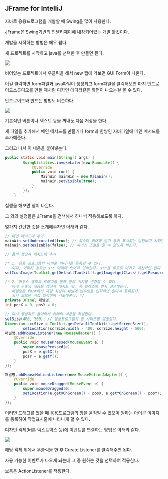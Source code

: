 ## JFrame for IntelliJ

자바로 응용프로그램을 개발할 때 Swing을 많이 사용한다.

JFrame은 Swing기반의 인텔리제이에 내장되어있는 개발 툴킷이다.

개발을 시작하는 방법은 매우 쉽다.

새 프로젝트를 시작하고 java를 선택한 후 만들면 된다.

![](01.png)

비어있는 프로젝트에서 우클릭을 해서 new 탭에 가보면 GUI Form이 나온다.

이걸 클릭하면 form파일과 java파일이 생성되고 form파일을 클릭해보면 마치 안드로이드스튜디오를 만들 때처럼 디자인 에디터같은 화면이 나오는걸 볼 수 있다.

안드로이드와 만드는 방법도 비슷하다.

![](02.png)

기본적인 버튼이나 텍스트 등을 꺼내둔 다음 저장을 한다.

새 파일을 추가해서 메인 메서드를 만들거나 form과 한쌍인 자바파일에 메인 메서드를 추가해준다.

그리고 나서 이 내용을 붙여넣는다.

```java
public static void main(String[] args) {
        SwingUtilities.invokeLater(new Runnable() {
            @Override
            public void run() {
                MainWin mainWin = new MainWin();
                mainWin.setVisible(true);
            }
        });
    }
```

실행을 해보면 창이 나온다.

그 외의 설정들은 JFrame을 검색해서 하나씩 적용해보도록 하자.

몇가지 간단한 것을 소개해주자면 아래와 같다.

```java
// 메인 메서드에 추가
mainWin.setUndecorated(true); // 최소화 최대화 닫기 등이 표시되는 상단바가 사라진다.
mainWin.setResizable(false); // 사이즈 조절을 할 수 없도록 바꾼다.
```

```java
// 폼의 생성자 메서드에 추가

/* 1. 응용 프로그램의 아이콘 이미지를 등록할 수 있다.
   이때, 이미지 경로는 src 아래에 있어야 인식한다. src를 루트로 여기고 계산하면 된다. */
setIconImage(Toolkit.getDefaultToolkit().getImage(getClass().getResource("이미지경로")));

/* 2. 마우스 클릭과 드래그를 통해 창의 위치를 변경할 수 있다. 
   아래 두줄의 내용을 생성자 메서드 밖, 즉 클래스에 먼저 선언해둔다.
   패널명은 form에서 제일 최상위 패널에 변수명을 입력하면 알아서 등록된다.
   되지 않으면 직접 입력하여 시도해본다. */
private JPanel 패널명;
int posX = 0, posY = 0;

// 다시 생성자로 돌아와서 아래의 내용을 작성한다.
setSize(400, 500); // 응용프로그램의 창 사이즈를 설정한다.
Dimension scrSize = Toolkit.getDefaultToolkit().getScreenSize();
        setLocation(scrSize.width - 400, scrSize.height - 500);
패널명.addMouseListener(new MouseAdapter() {
    @Override
    public void mousePressed(MouseEvent e) {
        super.mousePressed(e);
        posX = e.getX();
        posY = e.getY();
    }
});

패널명.addMouseMotionListener(new MouseMotionAdapter() {
    @Override
    public void mouseDragged(MouseEvent e) {
        super.mouseDragged(e);
        setLocation(e.getXOnScreen() - posX, e.getYOnScreen() - posY);
    }
});
```

이러면 드래그를 했을 때 응용프로그램의 창을 움직일 수 있으며 원하는 아이콘 이미지를 등록하여 작업표시줄에 나타나게 할 수 있다.

디자인 객체(버튼 텍스트박스 등)에 이벤트를 연결하는 방법은 아래와 같다.

![](03.png)

해당 객체 위에서 우클릭을 한 후 Create Listener를 클릭해주면 된다.

사용 가능한 이벤트가 나오게 되는데 그 중 원하는 것을 선택하여 적용한다.

보통은 ActionListener를 적용한다.